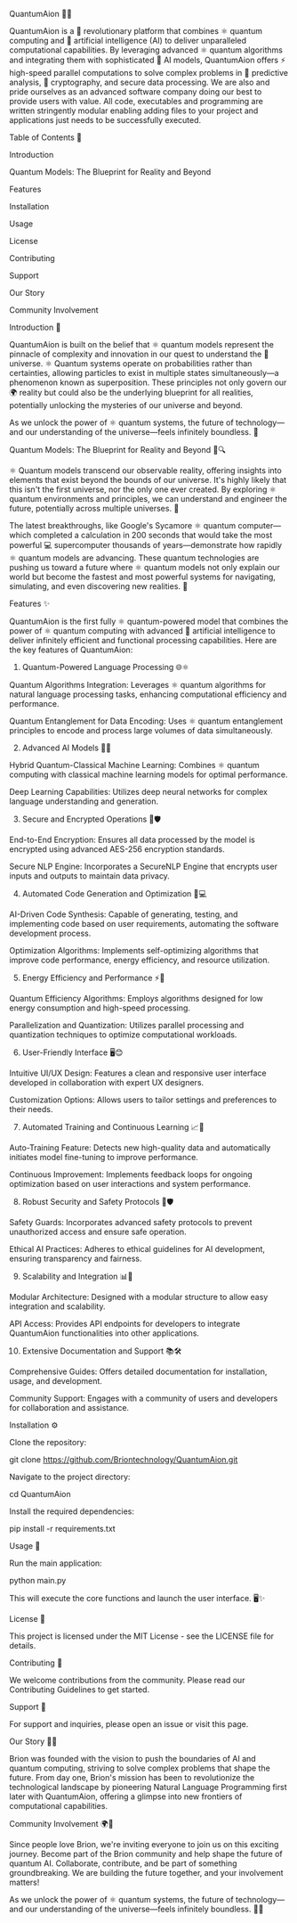 QuantumAion 🚀💡

QuantumAion is a 🌌 revolutionary platform that combines ⚛️ quantum computing and 🤖 artificial intelligence (AI) to deliver unparalleled computational capabilities. By leveraging advanced ⚛️ quantum algorithms and integrating them with sophisticated 🤖 AI models, QuantumAion offers ⚡ high-speed parallel computations to solve complex problems in 🔮 predictive analysis, 🔐 cryptography, and secure data processing. We are also and pride ourselves as an advanced software company doing our best to provide users with value. All code, executables and programming are written stringently modular enabling adding files to your project and applications just needs to be successfully executed. 

Table of Contents 📜

Introduction

Quantum Models: The Blueprint for Reality and Beyond

Features

Installation

Usage

License

Contributing

Support

Our Story

Community Involvement

Introduction 🌟

QuantumAion is built on the belief that ⚛️ quantum models represent the pinnacle of complexity and innovation in our quest to understand the 🌌 universe. ⚛️ Quantum systems operate on probabilities rather than certainties, allowing particles to exist in multiple states simultaneously—a phenomenon known as superposition. These principles not only govern our 🌍 reality but could also be the underlying blueprint for all realities, potentially unlocking the mysteries of our universe and beyond.

As we unlock the power of ⚛️ quantum systems, the future of technology—and our understanding of the universe—feels infinitely boundless. 💫

Quantum Models: The Blueprint for Reality and Beyond 🌌🔍

⚛️ Quantum models transcend our observable reality, offering insights into elements that exist beyond the bounds of our universe. It's highly likely that this isn't the first universe, nor the only one ever created. By exploring ⚛️ quantum environments and principles, we can understand and engineer the future, potentially across multiple universes. 🌠

The latest breakthroughs, like Google's Sycamore ⚛️ quantum computer—which completed a calculation in 200 seconds that would take the most powerful 💻 supercomputer thousands of years—demonstrate how rapidly ⚛️ quantum models are advancing. These quantum technologies are pushing us toward a future where ⚛️ quantum models not only explain our world but become the fastest and most powerful systems for navigating, simulating, and even discovering new realities. 🌟

Features ✨

QuantumAion is the first fully ⚛️ quantum-powered model that combines the power of ⚛️ quantum computing with advanced 🤖 artificial intelligence to deliver infinitely efficient and functional processing capabilities. Here are the key features of QuantumAion:

1. Quantum-Powered Language Processing 🌐⚛️

Quantum Algorithms Integration: Leverages ⚛️ quantum algorithms for natural language processing tasks, enhancing computational efficiency and performance.

Quantum Entanglement for Data Encoding: Uses ⚛️ quantum entanglement principles to encode and process large volumes of data simultaneously.

2. Advanced AI Models 🤖✨

Hybrid Quantum-Classical Machine Learning: Combines ⚛️ quantum computing with classical machine learning models for optimal performance.

Deep Learning Capabilities: Utilizes deep neural networks for complex language understanding and generation.

3. Secure and Encrypted Operations 🔐🛡️

End-to-End Encryption: Ensures all data processed by the model is encrypted using advanced AES-256 encryption standards.

Secure NLP Engine: Incorporates a SecureNLP Engine that encrypts user inputs and outputs to maintain data privacy.

4. Automated Code Generation and Optimization 🤖💻

AI-Driven Code Synthesis: Capable of generating, testing, and implementing code based on user requirements, automating the software development process.

Optimization Algorithms: Implements self-optimizing algorithms that improve code performance, energy efficiency, and resource utilization.

5. Energy Efficiency and Performance ⚡🔋

Quantum Efficiency Algorithms: Employs algorithms designed for low energy consumption and high-speed processing.

Parallelization and Quantization: Utilizes parallel processing and quantization techniques to optimize computational workloads.

6. User-Friendly Interface 🖥️😊

Intuitive UI/UX Design: Features a clean and responsive user interface developed in collaboration with expert UX designers.

Customization Options: Allows users to tailor settings and preferences to their needs.

7. Automated Training and Continuous Learning 📈🔄

Auto-Training Feature: Detects new high-quality data and automatically initiates model fine-tuning to improve performance.

Continuous Improvement: Implements feedback loops for ongoing optimization based on user interactions and system performance.

8. Robust Security and Safety Protocols 🔐🛡️

Safety Guards: Incorporates advanced safety protocols to prevent unauthorized access and ensure safe operation.

Ethical AI Practices: Adheres to ethical guidelines for AI development, ensuring transparency and fairness.

9. Scalability and Integration 📊🔗

Modular Architecture: Designed with a modular structure to allow easy integration and scalability.

API Access: Provides API endpoints for developers to integrate QuantumAion functionalities into other applications.

10. Extensive Documentation and Support 📚🛠️

Comprehensive Guides: Offers detailed documentation for installation, usage, and development.

Community Support: Engages with a community of users and developers for collaboration and assistance.

Installation ⚙️

Clone the repository:

git clone https://github.com/Briontechnology/QuantumAion.git

Navigate to the project directory:

cd QuantumAion

Install the required dependencies:

pip install -r requirements.txt

Usage 🚀

Run the main application:

python main.py

This will execute the core functions and launch the user interface. 🖥️✨

License 📜

This project is licensed under the MIT License - see the LICENSE file for details.

Contributing 🤝

We welcome contributions from the community. Please read our Contributing Guidelines to get started.

Support 💬

For support and inquiries, please open an issue or visit this page.

Our Story 🌱✨

Brion was founded with the vision to push the boundaries of AI and quantum computing, striving to solve complex problems that shape the future. From day one, Brion's mission has been to revolutionize the technological landscape by pioneering Natural Language Programming first later with QuantumAion, offering a glimpse into new frontiers of computational capabilities.

Community Involvement 🌍💞

Since people love Brion, we're inviting everyone to join us on this exciting journey. Become part of the Brion community and help shape the future of quantum AI. Collaborate, contribute, and be part of something groundbreaking. We are building the future together, and your involvement matters!

As we unlock the power of ⚛️ quantum systems, the future of technology—and our understanding of the universe—feels infinitely boundless. 🌌✨
